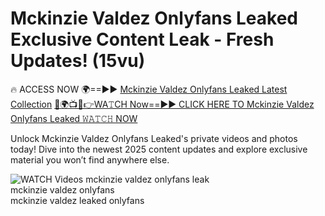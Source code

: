 # Mckinzie Valdez Onlyfans Leaked Exclusive Content Leak - Fresh Updates! (15vu)

🔥 ACCESS NOW 🌍==►► <a href="https://tinyurl.com/3fjeunct" rel="nofollow">Mckinzie Valdez Onlyfans Leaked Latest Collection</a></h3>
[🔴🌍📺📱👉WA𝚃CH Now==►► CLICK HERE TO Mckinzie Valdez Onlyfans Leaked 𝚆𝙰𝚃𝙲𝙷 NOW](https://tinyurl.com/3fjeunct)

Unlock Mckinzie Valdez Onlyfans Leaked's private videos and photos today! Dive into the newest 2025 content updates and explore exclusive material you won’t find anywhere else.


<a href="https://tinyurl.com/3fjeunct" rel="nofollow" data-target="animated-image.originalLink"><img src="https://camo.githubusercontent.com/8a4f000d20f83aca3bf7ec5f350d767afa0574a8a352519fd8cfa583a6f93a33/68747470733a2f2f692e696d6775722e636f6d2f644a486b345a712e676966" alt="WATCH Videos" data-canonical-src="https://i.imgur.com/dJHk4Zq.gif" style="max-width: 100%; display: inline-block;" data-target="animated-image.originalImage"></a>
mckinzie valdez onlyfans leak<br>
mckinzie valdez onlyfans<br>
mckinzie valdez leaked onlyfans